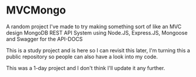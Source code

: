 # MVCMongo

A random project I've made to try making something sort of like an MVC design MongoDB REST API System using Node.JS, Express.JS, Mongoose and Swagger for the API-DOCS

This is a study project and is here so I can revisit this later, I'm turning this a public repository so people can also have a look into my code.

This was a 1-day project and I don't think I'll update it any further.
